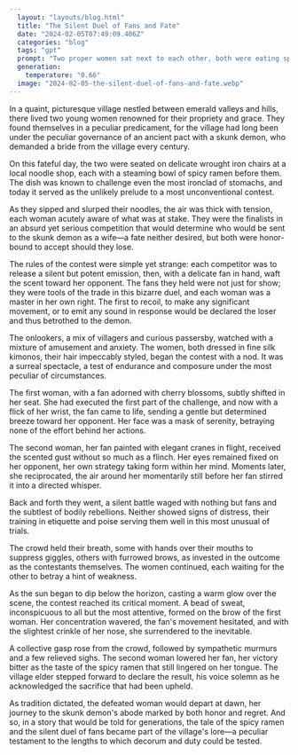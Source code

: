 ```yaml
---
  layout: "layouts/blog.html"
  title: "The Silent Duel of Fans and Fate"
  date: "2024-02-05T07:49:09.406Z"
  categories: "blog"
  tags: "gpt"
  prompt: "Two proper women sat next to each other, both were eating spicy ramen. One of the two was going to be sent as tribute to a skunk demon as a wife though they had to decide which girl was going to be sent off. To decide both girls were going to have a contest, each girl was going to release silent farts before, useing their extra skill with a fan, blow the fart into the others face. The first girl to move the fan away from their rear, make any major movement, or make an audible noise would lose and be sent off to the skunk demon as their bride."
  generation: 
    temperature: "0.66"
  image: "2024-02-05-the-silent-duel-of-fans-and-fate.webp"
---
```

In a quaint, picturesque village nestled between emerald valleys and hills, there lived two young women renowned for their propriety and grace. They found themselves in a peculiar predicament, for the village had long been under the peculiar governance of an ancient pact with a skunk demon, who demanded a bride from the village every century.

On this fateful day, the two were seated on delicate wrought iron chairs at a local noodle shop, each with a steaming bowl of spicy ramen before them. The dish was known to challenge even the most ironclad of stomachs, and today it served as the unlikely prelude to a most unconventional contest.

As they sipped and slurped their noodles, the air was thick with tension, each woman acutely aware of what was at stake. They were the finalists in an absurd yet serious competition that would determine who would be sent to the skunk demon as a wife—a fate neither desired, but both were honor-bound to accept should they lose.

The rules of the contest were simple yet strange: each competitor was to release a silent but potent emission, then, with a delicate fan in hand, waft the scent toward her opponent. The fans they held were not just for show; they were tools of the trade in this bizarre duel, and each woman was a master in her own right. The first to recoil, to make any significant movement, or to emit any sound in response would be declared the loser and thus betrothed to the demon.

The onlookers, a mix of villagers and curious passersby, watched with a mixture of amusement and anxiety. The women, both dressed in fine silk kimonos, their hair impeccably styled, began the contest with a nod. It was a surreal spectacle, a test of endurance and composure under the most peculiar of circumstances.

The first woman, with a fan adorned with cherry blossoms, subtly shifted in her seat. She had executed the first part of the challenge, and now with a flick of her wrist, the fan came to life, sending a gentle but determined breeze toward her opponent. Her face was a mask of serenity, betraying none of the effort behind her actions.

The second woman, her fan painted with elegant cranes in flight, received the scented gust without so much as a flinch. Her eyes remained fixed on her opponent, her own strategy taking form within her mind. Moments later, she reciprocated, the air around her momentarily still before her fan stirred it into a directed whisper.

Back and forth they went, a silent battle waged with nothing but fans and the subtlest of bodily rebellions. Neither showed signs of distress, their training in etiquette and poise serving them well in this most unusual of trials.

The crowd held their breath, some with hands over their mouths to suppress giggles, others with furrowed brows, as invested in the outcome as the contestants themselves. The women continued, each waiting for the other to betray a hint of weakness.

As the sun began to dip below the horizon, casting a warm glow over the scene, the contest reached its critical moment. A bead of sweat, inconspicuous to all but the most attentive, formed on the brow of the first woman. Her concentration wavered, the fan's movement hesitated, and with the slightest crinkle of her nose, she surrendered to the inevitable.

A collective gasp rose from the crowd, followed by sympathetic murmurs and a few relieved sighs. The second woman lowered her fan, her victory bitter as the taste of the spicy ramen that still lingered on her tongue. The village elder stepped forward to declare the result, his voice solemn as he acknowledged the sacrifice that had been upheld.

As tradition dictated, the defeated woman would depart at dawn, her journey to the skunk demon's abode marked by both honor and regret. And so, in a story that would be told for generations, the tale of the spicy ramen and the silent duel of fans became part of the village's lore—a peculiar testament to the lengths to which decorum and duty could be tested.
